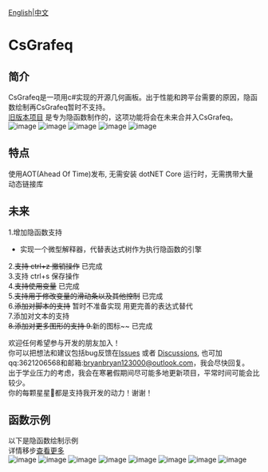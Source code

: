 ﻿[English](README.md)|[中文](README_ZH.md)
# CsGrafeq

## 简介

CsGrafeq是一项用c#实现的开源几何画板。出于性能和跨平台需要的原因，隐函数绘制再CsGrafeq暂时不支持。\
[旧版本项目](./OldVersion/README.md) 是专为隐函数制作的，这项功能将会在未来合并入CsGrafeq。\
![image](Example/1.jpg)
![image](Example/2.jpg)
![image](Example/3.jpg)
![image](Example/phone2.jpg)
![image](Example/phone1.jpg)

## 特点
使用AOT(Ahead Of Time)发布, 无需安装 dotNET Core 运行时，无需携带大量动态链接库

## 未来
1.增加隐函数支持
  - 实现一个微型解释器，代替表达式树作为执行隐函数的引擎 

2.~~支持 ctrl+z 撤销操作~~ 已完成\
3.支持 ctrl+s 保存操作\
4.~~支持使用变量~~ 已完成\
5.~~支持用于修改变量的滑动条以及其他控制~~ 已完成\
6.~~添加对脚本的支持~~ 暂时不准备实现 用更完善的表达式替代\
7.添加对文本的支持~~\
8.添加对更多图形的支持
9.~~新的图标~~ 已完成 

欢迎任何希望参与开发的朋友加入！\
你可以把想法和建议包括bug反馈在[Issues](https://github.com/jyswjjgdwtdtj/CsGrafeq/issues) 或者 [Discussions](https://github.com/jyswjjgdwtdtj/CsGrafeq/discussions), 也可加qq:3621206568和邮箱:bryanbryan123000@outlook.com，我会尽快回复。\
出于学业压力的考虑，我会在寒暑假期间尽可能多地更新项目，平常时间可能会比较少。\
你的每颗星星🌟都是支持我开发的动力！谢谢！

## 函数示例
以下是隐函数绘制示例\
详情移步[查看更多](OldVersion/Example.md) \
![image](OldVersion/ExampleImage/1-1.jpg)
![image](OldVersion/ExampleImage/1-2.jpg)
![image](OldVersion/ExampleImage/1-3.jpg)
![image](OldVersion/ExampleImage/1-4.jpg)
![image](OldVersion/ExampleImage/1-5.jpg)
![image](OldVersion/ExampleImage/1-6.jpg)
![image](OldVersion/ExampleImage/1-7.jpg)
![image](OldVersion/ExampleImage/1-8.jpg)
